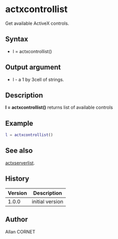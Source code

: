 

# actxcontrollist

Get available ActiveX controls.

## Syntax

- l = actxcontrollist()

## Output argument

 - l - a 1 by 3cell of strings.

## Description


  <p><b>l = actxcontrollist()</b> returns list of available controls</p>


## Example

```matlab
l = actxcontrollist()
```

## See also

[actxserverlist](actxserverlist.md).
## History

|Version|Description|
|------|------|
|1.0.0|initial version|


## Author

Allan CORNET



